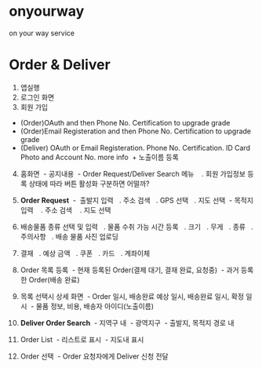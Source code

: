 # onyourway
on your way service

# Order & Deliver
1. 앱실행
2. 로그인 화면
3. 회원 가입
  * (Order)OAuth and then Phone No. Certification to upgrade grade
  * (Order)Email Registeration and then Phone No. Certification to upgrade grade
  * (Deliver) OAuth or Email Registeration. Phone No. Certification. ID Card Photo and Account No.  more info
  + 노출이름 등록
4. 홈화면
  - 공지내용
  - Order Request/Deliver Search 메뉴
    . 회원 가입정보 등록 상태에 따라 버튼 활성화 구분하면 어떨까?
5. **Order Request**
  -  출발지 입력
    . 주소 검색
    . GPS 선택
    . 지도 선택
  - 목적지 입력
    . 주소 검색
    . 지도 선택
6. 배송물품 종류 선택 및 입력
    . 물품 수취 가능 시간 등록
    . 크기
    . 무게
    . 종류
    . 주의사항
    . 배송 물품 사진 업로딩
7. 결재
    . 예상 금액
    . 쿠폰
    . 카드
    . 계좌이체
8. Order 목록 등록
  - 현재 등록된 Order(결제 대기, 결재 완료, 요청중)
  - 과거 등록한 Order(배송 완료)
9. 목록 선택시 상세 화면
  - Order 일시, 배송완료 예상 일시, 배송완료 일시, 확정 일시
  - 물품 정보, 비용, 배송자 아이디(노출이름)
  
10. **Deliver Order Search**
  - 지역구 내
  - 광역지구
  - 출발지, 목적지 경로 내
11. Order List
  - 리스트로 표시
  - 지도내 표시
12. Order 선택
  - Order 요청자에게 Deliver 신청 전달

